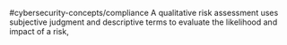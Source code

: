 #cybersecurity-concepts/compliance 
A qualitative risk assessment uses subjective judgment and descriptive terms to evaluate the likelihood and impact of a risk,